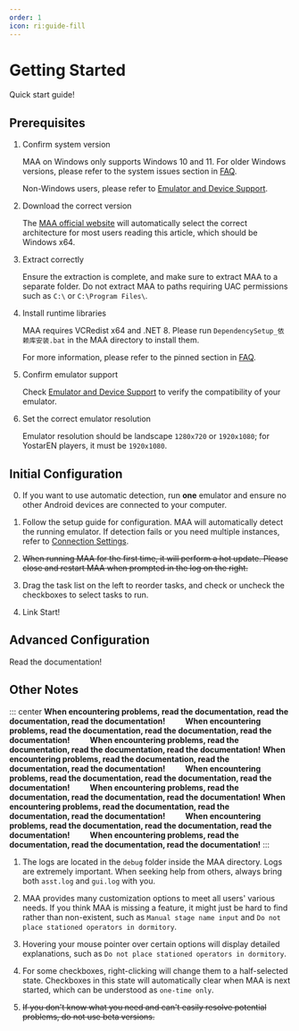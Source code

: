 ```yaml
---
order: 1
icon: ri:guide-fill
---
```


# Getting Started

Quick start guide!

## Prerequisites

1. Confirm system version

    MAA on Windows only supports Windows 10 and 11. For older Windows versions, please refer to the system issues section in [FAQ](./faq.md#system-issues).

    Non-Windows users, please refer to [Emulator and Device Support](./device/).

2. Download the correct version

    The [MAA official website](https://maa.plus/) will automatically select the correct architecture for most users reading this article, which should be Windows x64.

3. Extract correctly

    Ensure the extraction is complete, and make sure to extract MAA to a separate folder. Do not extract MAA to paths requiring UAC permissions such as `C:\` or `C:\Program Files\`.

4. Install runtime libraries

    MAA requires VCRedist x64 and .NET 8. Please run `DependencySetup_依赖库安装.bat` in the MAA directory to install them.

    For more information, please refer to the pinned section in [FAQ](./faq.md).

5. Confirm emulator support

    Check [Emulator and Device Support](./device/) to verify the compatibility of your emulator.

6. Set the correct emulator resolution

    Emulator resolution should be landscape `1280x720` or `1920x1080`; for YostarEN players, it must be `1920x1080`.

## Initial Configuration

0. If you want to use automatic detection, run **one** emulator and ensure no other Android devices are connected to your computer.

1. Follow the setup guide for configuration. MAA will automatically detect the running emulator. If detection fails or you need multiple instances, refer to [Connection Settings](./connection.md).

2. ~~When running MAA for the first time, it will perform a hot update. Please close and restart MAA when prompted in the log on the right.~~

3. Drag the task list on the left to reorder tasks, and check or uncheck the checkboxes to select tasks to run.

4. Link Start!

## Advanced Configuration

Read the documentation!

## Other Notes

::: center
**When encountering problems, read the documentation, read the documentation, read the documentation!** &emsp;&emsp; **When encountering problems, read the documentation, read the documentation, read the documentation!** &emsp;&emsp; **When encountering problems, read the documentation, read the documentation, read the documentation!**
**When encountering problems, read the documentation, read the documentation, read the documentation!** &emsp;&emsp; **When encountering problems, read the documentation, read the documentation, read the documentation!** &emsp;&emsp; **When encountering problems, read the documentation, read the documentation, read the documentation!**
**When encountering problems, read the documentation, read the documentation, read the documentation!** &emsp;&emsp; **When encountering problems, read the documentation, read the documentation, read the documentation!** &emsp;&emsp; **When encountering problems, read the documentation, read the documentation, read the documentation!**
:::

1. The logs are located in the `debug` folder inside the MAA directory. Logs are extremely important. When seeking help from others, always bring both `asst.log` and `gui.log` with you.

2. MAA provides many customization options to meet all users' various needs. If you think MAA is missing a feature, it might just be hard to find rather than non-existent, such as `Manual stage name input` and `Do not place stationed operators in dormitory`.

3. Hovering your mouse pointer over certain options will display detailed explanations, such as `Do not place stationed operators in dormitory`.

4. For some checkboxes, right-clicking will change them to a half-selected state. Checkboxes in this state will automatically clear when MAA is next started, which can be understood as `one-time only`.

5. ~~If you don't know what you need and can't easily resolve potential problems, do not use beta versions.~~
